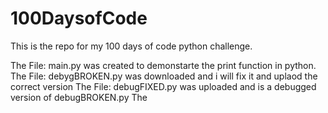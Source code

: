 # 100DaysofCode
This is the repo for my 100 days of code python challenge. 

The File: main.py was created to demonstarte the print function in python.
The File: debygBROKEN.py was downloaded and i will fix it and uplaod the correct version
The File: debugFIXED.py was uploaded and is a debugged version of debugBROKEN.py
The 
